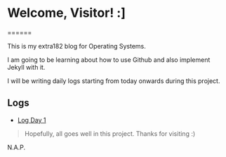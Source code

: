 # Welcome, Visitor! :]
======

This is my extra182 blog for Operating Systems.

I am going to be learning about how to use Github and also implement Jekyll with it.

I will be writing daily logs starting from today onwards during this project.

Logs
------
- [Log Day 1](https://github.com/nardienapratama/extra182/blob/master/_posts/2018-12-28-log.md)






> Hopefully, all goes well in this project. 
> Thanks for visiting :)

N.A.P.
